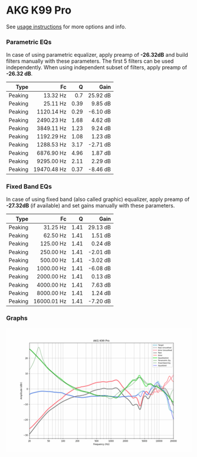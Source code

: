 # AKG K99 Pro
See [usage instructions](https://github.com/jaakkopasanen/AutoEq#usage) for more options and info.

### Parametric EQs
In case of using parametric equalizer, apply preamp of **-26.32dB** and build filters manually
with these parameters. The first 5 filters can be used independently.
When using independent subset of filters, apply preamp of **-26.32 dB**.

| Type    | Fc          |    Q | Gain     |
|--------:|------------:|-----:|---------:|
| Peaking | 13.32 Hz    | 0.7  | 25.92 dB |
| Peaking | 25.11 Hz    | 0.39 | 9.85 dB  |
| Peaking | 1120.14 Hz  | 0.29 | -6.10 dB |
| Peaking | 2490.23 Hz  | 1.68 | 4.62 dB  |
| Peaking | 3849.11 Hz  | 1.23 | 9.24 dB  |
| Peaking | 1192.29 Hz  | 1.08 | 1.23 dB  |
| Peaking | 1288.53 Hz  | 3.17 | -2.71 dB |
| Peaking | 6876.90 Hz  | 4.96 | 1.87 dB  |
| Peaking | 9295.00 Hz  | 2.11 | 2.29 dB  |
| Peaking | 19470.48 Hz | 0.37 | -8.46 dB |

### Fixed Band EQs
In case of using fixed band (also called graphic) equalizer, apply preamp of **-27.32dB**
(if available) and set gains manually with these parameters.

| Type    | Fc          |    Q | Gain     |
|--------:|------------:|-----:|---------:|
| Peaking | 31.25 Hz    | 1.41 | 29.13 dB |
| Peaking | 62.50 Hz    | 1.41 | 1.51 dB  |
| Peaking | 125.00 Hz   | 1.41 | 0.24 dB  |
| Peaking | 250.00 Hz   | 1.41 | -2.01 dB |
| Peaking | 500.00 Hz   | 1.41 | -3.02 dB |
| Peaking | 1000.00 Hz  | 1.41 | -6.08 dB |
| Peaking | 2000.00 Hz  | 1.41 | 0.13 dB  |
| Peaking | 4000.00 Hz  | 1.41 | 7.63 dB  |
| Peaking | 8000.00 Hz  | 1.41 | 1.24 dB  |
| Peaking | 16000.01 Hz | 1.41 | -7.20 dB |

### Graphs
![](./AKG%20K99%20Pro.png)